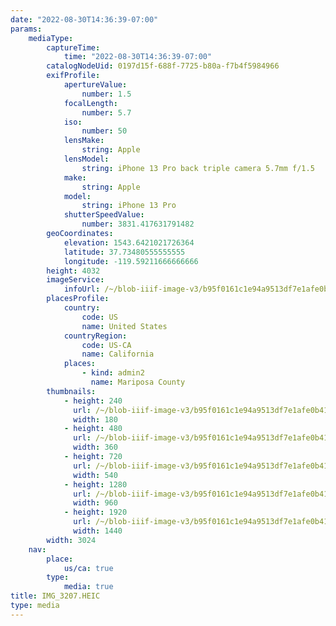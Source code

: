 ```yaml
---
date: "2022-08-30T14:36:39-07:00"
params:
    mediaType:
        captureTime:
            time: "2022-08-30T14:36:39-07:00"
        catalogNodeUid: 0197d15f-688f-7725-b80a-f7b4f5984966
        exifProfile:
            apertureValue:
                number: 1.5
            focalLength:
                number: 5.7
            iso:
                number: 50
            lensMake:
                string: Apple
            lensModel:
                string: iPhone 13 Pro back triple camera 5.7mm f/1.5
            make:
                string: Apple
            model:
                string: iPhone 13 Pro
            shutterSpeedValue:
                number: 3831.417631791482
        geoCoordinates:
            elevation: 1543.6421021726364
            latitude: 37.73480555555555
            longitude: -119.59211666666666
        height: 4032
        imageService:
            infoUrl: /~/blob-iiif-image-v3/b95f0161c1e94a9513df7e1afe0b41890f27ed2b73de67163d0a869903060a3d/info.json
        placesProfile:
            country:
                code: US
                name: United States
            countryRegion:
                code: US-CA
                name: California
            places:
                - kind: admin2
                  name: Mariposa County
        thumbnails:
            - height: 240
              url: /~/blob-iiif-image-v3/b95f0161c1e94a9513df7e1afe0b41890f27ed2b73de67163d0a869903060a3d/full/180%2C240/0/default.jpg
              width: 180
            - height: 480
              url: /~/blob-iiif-image-v3/b95f0161c1e94a9513df7e1afe0b41890f27ed2b73de67163d0a869903060a3d/full/360%2C480/0/default.jpg
              width: 360
            - height: 720
              url: /~/blob-iiif-image-v3/b95f0161c1e94a9513df7e1afe0b41890f27ed2b73de67163d0a869903060a3d/full/540%2C720/0/default.jpg
              width: 540
            - height: 1280
              url: /~/blob-iiif-image-v3/b95f0161c1e94a9513df7e1afe0b41890f27ed2b73de67163d0a869903060a3d/full/960%2C1280/0/default.jpg
              width: 960
            - height: 1920
              url: /~/blob-iiif-image-v3/b95f0161c1e94a9513df7e1afe0b41890f27ed2b73de67163d0a869903060a3d/full/1440%2C1920/0/default.jpg
              width: 1440
        width: 3024
    nav:
        place:
            us/ca: true
        type:
            media: true
title: IMG_3207.HEIC
type: media
---
```

